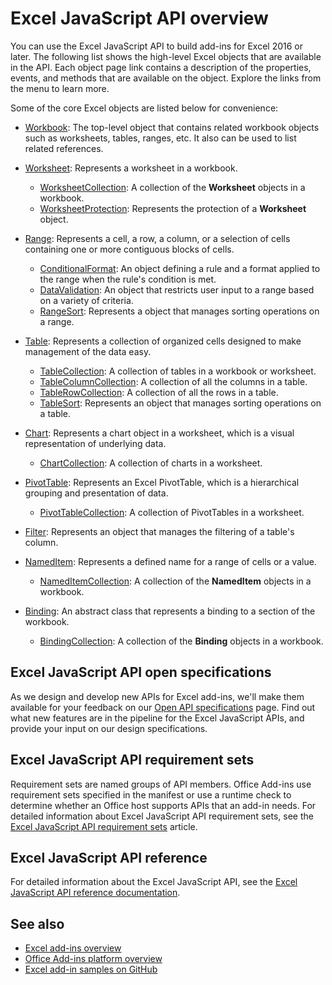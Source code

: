 # Excel JavaScript API overview

You can use the Excel JavaScript API to build add-ins for Excel 2016 or later. The following list shows the high-level Excel objects that are available in the API. Each object page link contains a description of the properties, events, and methods that are available on the object. Explore the links from the menu to learn more.

Some of the core Excel objects are listed below for convenience: 

- [Workbook](/javascript/api/excel/excel.workbook): The top-level object that contains related workbook objects such as worksheets, tables, ranges, etc. It also can be used to list related references.

- [Worksheet](/javascript/api/excel/excel.worksheet): Represents a worksheet in a workbook. 
    - [WorksheetCollection](/javascript/api/excel/excel.worksheetcollection): A collection of the **Worksheet** objects in a workbook.
    - [WorksheetProtection](/javascript/api/excel/excel.worksheetprotection): Represents the protection of a **Worksheet** object.

- [Range](/javascript/api/excel/excel.range): Represents a cell, a row, a column, or a selection of cells containing one or more contiguous blocks of cells.
    - [ConditionalFormat](/javascript/api/excel/excel.conditionalformat): An object defining a rule and a format applied to the range when the rule's condition is met.
	- [DataValidation](/javascript/api/excel/excel.datavalidation): An object that restricts user input to a range based on a variety of criteria.
    - [RangeSort](/javascript/api/excel/excel.rangesort): Represents a object that manages sorting operations on a range.

- [Table](/javascript/api/excel/excel.table): Represents a collection of organized cells designed to make management of the data easy.
    - [TableCollection](/javascript/api/excel/excel.tablecollection): A collection of tables in a workbook or worksheet.
    - [TableColumnCollection](/javascript/api/excel/excel.tablecolumncollection): A collection of all the columns in a table.
    - [TableRowCollection](/javascript/api/excel/excel.tablerowcollection): A collection of all the rows in a table.
    - [TableSort](/javascript/api/excel/excel.tablesort): Represents an object that manages sorting operations on a table.

- [Chart](/javascript/api/excel/excel.chart): Represents a chart object in a worksheet, which is a visual representation of underlying data.
    - [ChartCollection](/javascript/api/excel/excel.chartcollection): A collection of charts in a worksheet.
	
- [PivotTable](/javascript/api/excel/excel.pivottable): Represents an Excel PivotTable, which is a hierarchical grouping and presentation of data. 
    - [PivotTableCollection](/javascript/api/excel/excel.pivottablecollection): A collection of PivotTables in a worksheet.

- [Filter](/javascript/api/excel/excel.filter): Represents an object that manages the filtering of a table's column.

- [NamedItem](/javascript/api/excel/excel.nameditem): Represents a defined name for a range of cells or a value. 
    - [NamedItemCollection](/javascript/api/excel/excel.nameditemcollection): A collection of the **NamedItem** objects in a workbook.

- [Binding](/javascript/api/excel/excel.binding): An abstract class that represents a binding to a section of the workbook.
    - [BindingCollection](/javascript/api/excel/excel.bindingcollection): A collection of the **Binding** objects in a workbook.

## Excel JavaScript API open specifications

As we design and develop new APIs for Excel add-ins, we'll make them available for your feedback on our [Open API specifications](../openspec.md) page. Find out what new features are in the pipeline for the Excel JavaScript APIs, and provide your input on our design specifications.

## Excel JavaScript API requirement sets

Requirement sets are named groups of API members. Office Add-ins use requirement sets specified in the manifest or use a runtime check to determine whether an Office host supports APIs that an add-in needs. For detailed information about Excel JavaScript API requirement sets, see the [Excel JavaScript API requirement sets](../requirement-sets/excel-api-requirement-sets.md) article.

## Excel JavaScript API reference

For detailed information about the Excel JavaScript API, see the [Excel JavaScript API reference documentation](/javascript/api/excel).

## See also

- [Excel add-ins overview](https://docs.microsoft.com/office/dev/add-ins/excel/excel-add-ins-overview)
- [Office Add-ins platform overview](https://docs.microsoft.com/office/dev/add-ins/overview/office-add-ins)
- [Excel add-in samples on GitHub](https://github.com/OfficeDev?utf8=%E2%9C%93&q=Excel)
